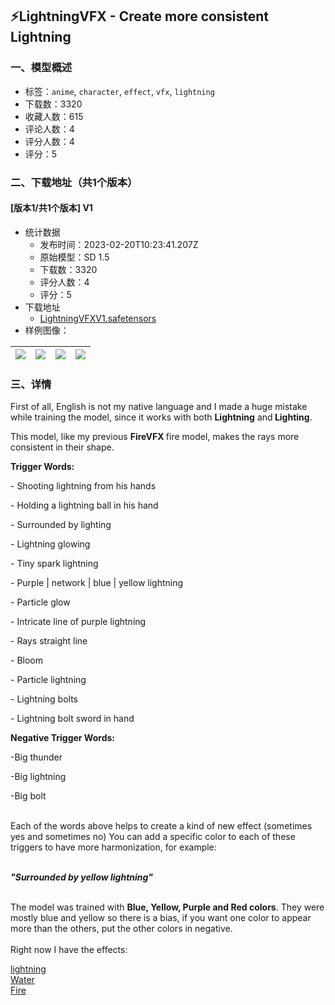 ## ⚡LightningVFX - Create more consistent Lightning
### 一、模型概述

- 标签：`anime`, `character`, `effect`, `vfx`, `lightning`
- 下载数：3320
- 收藏人数：615
- 评论人数：4
- 评分人数：4
- 评分：5

### 二、下载地址（共1个版本）

#### [版本1/共1个版本] V1

- 统计数据
  - 发布时间：2023-02-20T10:23:41.207Z
  - 原始模型：SD 1.5
  - 下载数：3320
  - 评分人数：4
  - 评分：5
- 下载地址
  - [LightningVFXV1.safetensors](https://civitai.com/api/download/models/12144)
- 样例图像：

| <img src="https://image.civitai.com/xG1nkqKTMzGDvpLrqFT7WA/531ecce2-94b5-442a-aeaa-21be47232100/width=450/116393.jpeg" /> | <img src="https://image.civitai.com/xG1nkqKTMzGDvpLrqFT7WA/789a590e-9990-4402-f191-8c459ae82200/width=450/116402.jpeg" /> | <img src="https://image.civitai.com/xG1nkqKTMzGDvpLrqFT7WA/b2a63936-d43f-4f60-58d3-407606859f00/width=450/116401.jpeg" /> | <img src="https://image.civitai.com/xG1nkqKTMzGDvpLrqFT7WA/eb9572c8-4a0a-48f4-977c-efaaf09f3c00/width=450/116400.jpeg" /> |
| ---- | ---- | ---- | ---- |


### 三、详情
<p>First of all, English is not my native language and I made a huge mistake while training the model, since it works with both <strong>Lightning</strong> and<strong> Lighting</strong>.<br /></p><p>This model, like my previous <strong>FireVFX </strong>fire model, makes the rays more consistent in their shape.<br /></p><p><strong>Trigger Words:</strong></p><p>- Shooting lightning from his hands</p><p>- Holding a lightning ball in his hand</p><p>- Surrounded by lighting</p><p>- Lightning glowing</p><p>- Tiny spark lightning</p><p>- Purple | network | blue | yellow lightning</p><p>- Particle glow</p><p>- Intricate line of purple lightning</p><p>- Rays straight line</p><p>- Bloom</p><p>- Particle lightning</p><p>- Lightning bolts</p><p>- Lightning bolt sword in hand<br /></p><p><strong>Negative Trigger Words:</strong></p><p>-Big thunder</p><p>-Big lightning</p><p>-Big bolt</p><p><br />Each of the words above helps to create a kind of new effect (sometimes yes and sometimes no) You can add a specific color to each of these triggers to have more harmonization, for example:</p><p><br /><strong><em>"Surrounded by yellow lightning"</em></strong></p><p><br />The model was trained with <strong>Blue, Yellow, Purple and Red colors</strong>. They were mostly blue and yellow so there is a bias, if you want one color to appear more than the others, put the other colors in negative.<br /><br />Right now I have the effects:</p><p><a target="_blank" rel="ugc" href="https://civitai.com/models/10222/lightningvfx-create-more-consistent-lightning">lightning</a><br /><a target="_blank" rel="ugc" href="https://civitai.com/models/10750/watervfx-create-more-consistent-water-wip">Water</a><br /><a rel="ugc" href="https://civitai.com/models/9049/firevfx-create-more-consistent-fire">Fire</a></p>